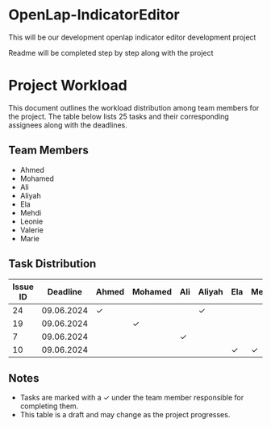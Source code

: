 # OpenLap-IndicatorEditor
This will be our development openlap indicator editor development project

Readme will be completed step by step along with the project



# Project Workload

This document outlines the workload distribution among team members for the project. The table below lists 25 tasks and their corresponding assignees along with the deadlines.

## Team Members
- Ahmed
- Mohamed
- Ali
- Aliyah
- Ela
- Mehdi
- Leonie
- Valerie
- Marie

## Task Distribution

| Issue ID | Deadline   | Ahmed | Mohamed | Ali | Aliyah | Ela | Mehdi | Leonie | Valerie | Marie |
|----------|------------|-------|---------|-----|--------|-----|-------|--------|---------|-------|
| 24        | 09.06.2024 | ✓     |         |     |    ✓    |     |       |      |         |       |
|19        | 09.06.2024 |       | ✓       |     |        |     |       |    ✓   |         |       |
| 7        | 09.06.2024 |       |         | ✓   |        |     |       |        |   ✓      |       |
| 10       | 09.06.2024 |       |         |     |        |   ✓  |  ✓     |      |         | ✓      |


## Notes
- Tasks are marked with a ✓ under the team member responsible for completing them.
- This table is a draft and may change as the project progresses.
